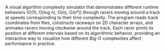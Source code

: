 A visual algorithm complexity simulator that demonstrates different runtime behaviors (O(1), O(log n), O(n), O(n²)) through racers moving around a track at speeds corresponding to their time complexity. The program reads track coordinates from files, constructs raceways on 2D character arrays, and animates racers moving clockwise around the track. Each racer prints its position at different intervals based on its algorithmic behavior, providing an interactive way to visualize how different Big-O complexities affect performance in practice.
